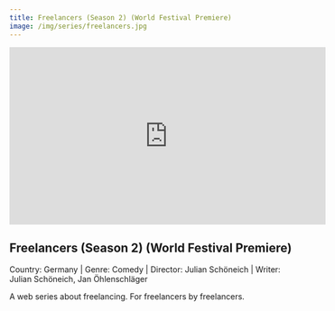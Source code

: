 ```yaml
---
title: Freelancers (Season 2) (World Festival Premiere)
image: /img/series/freelancers.jpg
---
```

<iframe width="560" height="315" src="https://www.youtube-nocookie.com/embed/jlGba-f8s3k" frameborder="0" allow="accelerometer; autoplay; encrypted-media; gyroscope; picture-in-picture" allowfullscreen></iframe>

## Freelancers (Season 2) (World Festival Premiere)
Country: Germany | Genre: Comedy |
Director: Julian Schöneich | Writer: Julian Schöneich, Jan Öhlenschläger

A web series about freelancing. For freelancers by freelancers.
